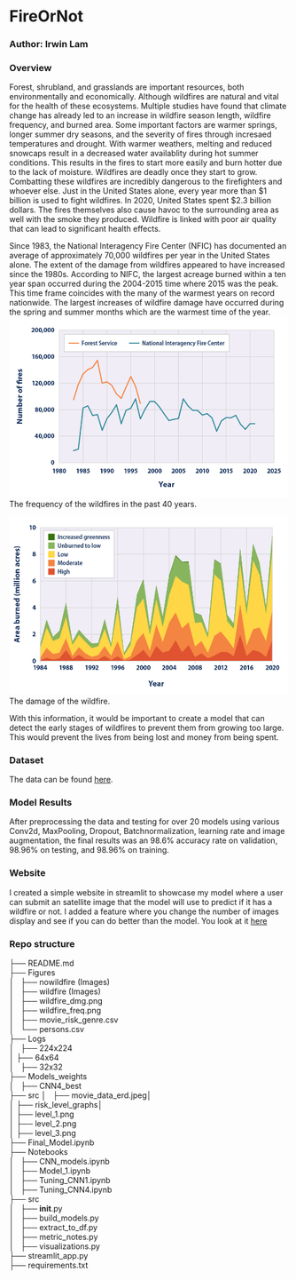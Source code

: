 # FireOrNot
### Author: Irwin Lam

### Overview  
Forest, shrubland, and grasslands are important resources, both environmentally and economically. Although wildfires are natural and vital for the health of these ecosystems. Multiple studies have found that climate change has already led to an increase in wildfire season length, wildfire frequency, and burned area. Some important factors are warmer springs, longer summer dry seasons, and the severity of fires through incresaed temperatures and drought. With warmer weathers, melting and reduced snowcaps result in a decreased water availablity during hot summer conditions. This results in the fires to start more easily and burn hotter due to the lack of moisture. Wildfires are deadly once they start to grow. Combatting these wildfires are incredibly dangerous to the firefighters and whoever else. Just in the United States alone, every year more than $1 billion is used to fight wildfires. In 2020, United States spent $2.3 billion dollars. The fires themselves also cause havoc to the surrounding area as well with the smoke they produced. Wildfire is linked with poor air quality that can lead to significant health effects. 

Since 1983, the National Interagency Fire Center (NFIC) has documented an average of approximately 70,000 wildfires per year in the United States alone. The extent of the damage from wildfires appeared to have increased since the 1980s. According to NIFC, the largest acreage burned within a ten year span occurred during the 2004-2015 time where 2015 was the peak. This time frame coincides with the many of the warmest years on record nationwide. The largest increases of wildfire damage have occurred during the spring and summer months which are the warmest time of the year. 
![Wildfire Frequency](Figures/wildfire_freq.png)
The frequency of the wildfires in the past 40 years. 

![Wildfire Damage](Figures/wildfire_dmg.png)
The damage of the wildfire. 

With this information, it would be important to create a model that can detect the early stages of wildfires to prevent them from growing too large. This would prevent the lives from being lost and money from being spent. 

### Dataset
The data can be found [here](https://www.kaggle.com/datasets/abdelghaniaaba/wildfire-prediction-dataset/data). 

### Model Results
After preprocessing the data and testing for over 20 models using various Conv2d, MaxPooling, Dropout, Batchnormalization, learning rate and image augmentation, the final results was an 98.6% accuracy rate on validation, 98.96% on testing, and 98.96% on training. 

### Website
I created a simple website in streamlit to showcase my model where a user can submit an satellite image that the model will use to predict if it has a wildfire or not. I added a feature where you change the number of images display and see if you can do better than the model. You look at it [here](https://irwin-lam-fireornot-streamlit-app-pgkq6i.streamlit.app/)

### Repo structure
├── README.md  
├── Figures  
│   ├── nowildfire (Images)  
│   ├── wildfire (Images)  
│   ├── wildfire_dmg.png  
│   ├── wildfire_freq.png  
│   ├── movie_risk_genre.csv  
│   └── persons.csv  
├── Logs  
│   ├── 224x224  
│   ├── 64x64       
│   ├── 32x32    
├── Models_weights  
│   ├── CNN4_best     
├── src
│   ├── movie_data_erd.jpeg│     
│   ├── risk_level_graphs│     
│        ├── level_1.png  
│        ├── level_2.png  
│        ├── level_3.png  
├── Final_Model.ipynb  
├── Notebooks  
│   ├── CNN_models.ipynb  
│   ├── Model_1.ipynb  
│   ├── Tuning_CNN1.ipynb  
│   ├── Tuning_CNN4.ipynb  
├── src  
│   ├── __init__.py  
│   ├── build_models.py  
│   ├── extract_to_df.py  
│   ├── metric_notes.py  
│   ├── visualizations.py  
├── streamlit_app.py  
├── requirements.txt  
